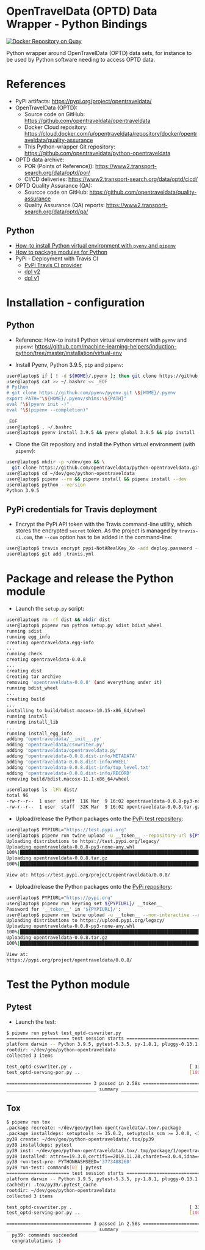 OpenTravelData (OPTD) Data Wrapper - Python Bindings
====================================================

[![Docker Repository on Quay](https://quay.io/repository/opentraveldata/quality-assurance/status "Docker Repository on Quay")](https://quay.io/repository/opentraveldata/quality-assurance)

Python wrapper around OpenTravelData (OPTD) data sets, for instance
to be used by Python software needing to access OPTD data.

# References
* PyPi artifacts: https://pypi.org/project/opentraveldata/
* OpenTravelData (OPTD):
  + Source code on GitHub: https://github.com/opentraveldata/opentraveldata
  + Docker Cloud repository: https://cloud.docker.com/u/opentraveldata/repository/docker/opentraveldata/quality-assurance
  + This Python-wrapper Git repository: https://github.com/opentraveldata/python-opentraveldata
* OPTD data archive:
  + POR (Points of Reference)): https://www2.transport-search.org/data/optd/por/
  + CI/CD deliveries: https://www2.transport-search.org/data/optd/cicd/
* OPTD Quality Assurance (QA):
  + Sourcce code on GitHub: https://github.com/opentraveldata/quality-assurance
  + Quality Assurance (QA) reports: https://www2.transport-search.org/data/optd/qa/

## Python
* [How-to install Python virtual environment with `pyenv` and `pipenv`](https://github.com/machine-learning-helpers/induction-python/tree/master/installation/virtual-env)
* [How to package modules for Python](https://packaging.python.org/tutorials/packaging-projects/)
* PyPi - Deployment with Travis CI
  + [PyPi Travis CI provider](https://github.com/travis-ci/dpl#pypi)
  + [dpl v2](https://blog.travis-ci.com/2019-08-27-deployment-tooling-dpl-v2-preview-release)
  + [dpl v1](https://docs.travis-ci.com/user/deployment/pypi/)

# Installation - configuration

## Python
* Reference: How-to install Python virtual environment with `pyenv`
  and `pipenv`:
  https://github.com/machine-learning-helpers/induction-python/tree/master/installation/virtual-env

* Install Pyenv, Python 3.9.5, `pip` and `pipenv`:
```bash
user@laptop$ if [ ! -d ${HOME}/.pyenv ]; then git clone https://github.com/pyenv/pyenv.git ${HOME}/.pyenv; else pushd ${HOME}/.pyenv && git pull && popd; fi
user@laptop$ cat >> ~/.bashrc << _EOF
# Python
# git clone https://github.com/pyenv/pyenv.git \${HOME}/.pyenv
export PATH="\${HOME}/.pyenv/shims:\${PATH}"
eval "\$(pyenv init -)"
eval "\$(pipenv --completion)"
 
_EOF
user@laptop$ . ~/.bashrc
user@laptop$ pyenv install 3.9.5 && pyenv global 3.9.5 && pip install -U pip pipenv && pyenv global system
```

* Clone the Git repository and install the Python virtual environment
  (with `pipenv`):
```bash
user@laptop$ mkdir -p ~/dev/geo && \
  git clone https://github.com/opentraveldata/python-opentraveldata.git ~/dev/geo/python-opentraveldata
user@laptop$ cd ~/dev/geo/python-opentraveldata
user@laptop$ pipenv --rm && pipenv install && pipenv install --dev
user@laptop$ python --version
Python 3.9.5
```

## PyPi credentials for Travis deployment
* Encrypt the PyPi API token with the Travis command-line utility,
  which stores the encrypted `secret` token. As the project is managed
  by `travis-ci.com`, the `--com` option has to be added in the command-line:
```bash
user@laptop$ travis encrypt pypi-NotARealKey_Xo -add deploy.password --com
user@laptop$ git add .travis.yml
```

# Package and release the Python module
* Launch the `setup.py` script:
```bash
user@laptop$ rm -rf dist && mkdir dist
user@laptop$ pipenv run python setup.py sdist bdist_wheel
running sdist
running egg_info
creating opentraveldata.egg-info
...
running check
creating opentraveldata-0.0.8
...
creating dist
Creating tar archive
removing 'opentraveldata-0.0.8' (and everything under it)
running bdist_wheel
...
creating build
...
installing to build/bdist.macosx-10.15-x86_64/wheel
running install
running install_lib
...
running install_egg_info
adding 'opentraveldata/__init__.py'
adding 'opentraveldata/csvwriter.py'
adding 'opentraveldata/opentraveldata.py'
adding 'opentraveldata-0.0.8.dist-info/METADATA'
adding 'opentraveldata-0.0.8.dist-info/WHEEL'
adding 'opentraveldata-0.0.8.dist-info/top_level.txt'
adding 'opentraveldata-0.0.8.dist-info/RECORD'
removing build/bdist.macosx-11.1-x86_64/wheel

user@laptop$ ls -lFh dist/
total 96
-rw-r--r--  1 user  staff  11K Mar  9 16:02 opentraveldata-0.0.8-py3-none-any.whl
-rw-r--r--  1 user  staff  32K Mar  9 16:02 opentraveldata-0.0.8.tar.gz
```

* Upload/release the Python packages onto the
  [PyPi test repository](https://test.pypi.org):
```bash
user@laptop$ PYPIURL="https://test.pypi.org"
user@laptop$ pipenv run twine upload -u __token__ --repository-url ${PYPIURL}/legacy/ dist/*
Uploading distributions to https://test.pypi.org/legacy/
Uploading opentraveldata-0.0.8-py3-none-any.whl
100%|█████████████████████████████████████████████████████████████████████| 23.7k/23.7k [00:01<00:00, 13.5kB/s]
Uploading opentraveldata-0.0.8.tar.gz
100%|█████████████████████████████████████████████████████████████████████| 44.3k/44.3k [00:01<00:00, 41.2kB/s]

View at: https://test.pypi.org/project/opentraveldata/0.0.8/
```

* Upload/release the Python packages onto the
  [PyPi repository](https://pypi.org):
```bash
user@laptop$ PYPIURL="https://pypi.org"
user@laptop$ pipenv run keyring set ${PYPIURL}/ __token__
Password for '__token__' in '${PYPIURL}/':
user@laptop$ pipenv run twine upload -u __token__ --non-interactive --repository-url ${PYPIURL}/legacy/ dist/*
Uploading distributions to https://upload.pypi.org/legacy/
Uploading opentraveldata-0.0.8-py3-none-any.whl
100%|██████████████████████████████████████████████████████████████████████| 23.7k/23.7k [00:01<00:00, 15.2kB/s]
Uploading opentraveldata-0.0.8.tar.gz
100%|██████████████████████████████████████████████████████████████████████| 44.3k/44.3k [00:01<00:00, 44.7kB/s]

View at:
https://pypi.org/project/opentraveldata/0.0.8/
```

# Test the Python module

## Pytest
* Launch the test:
```bash
$ pipenv run pytest test_optd-csvwriter.py
======================= test session starts =============================
platform darwin -- Python 3.9.5, pytest-5.3.5, py-1.8.1, pluggy-0.13.1
rootdir: ~/dev/geo/python-opentraveldata
collected 3 items                                                     

test_optd-csvwriter.py .                                           [ 33%]
test_optd-serving-por.py ..                                        [100%]

=============================== 3 passed in 2.58s =======================
_________________________________ summary _____________________________
```

## Tox

```bash
$ pipenv run tox
.package recreate: ~/dev/geo/python-opentraveldata/.tox/.package
.package installdeps: setuptools >= 35.0.2, setuptools_scm >= 2.0.0, <3
py39 create: ~/dev/geo/python-opentraveldata/.tox/py39
py39 installdeps: pytest
py39 inst: ~/dev/geo/python-opentraveldata/.tox/.tmp/package/1/opentraveldata-0.0.8.tar.gz
py39 installed: attrs==19.3.0,certifi==2019.11.28,chardet==3.0.4,idna==2.9,more-itertools==8.2.0,opentraveldata==0.0.8,packaging==20.3,pluggy==0.13.1,py==1.8.1,pyparsing==2.4.6,pytest==5.3.5,python-dateutil==2.8.1,pytz==2019.3,requests==2.23.0,six==1.14.0,urllib3==1.25.8,wcwidth==0.1.8
py39 run-test-pre: PYTHONHASHSEED='3773488260'
py39 run-test: commands[0] | pytest
======================= test session starts =============================
platform darwin -- Python 3.9.5, pytest-5.3.5, py-1.8.1, pluggy-0.13.1
cachedir: .tox/py39/.pytest_cache
rootdir: ~/dev/geo/python-opentraveldata
collected 3 items                                                     

test_optd-csvwriter.py .                                           [ 33%]
test_optd-serving-por.py ..                                        [100%]

=============================== 3 passed in 2.58s =======================
_________________________________ summary _____________________________
  py39: commands succeeded
  congratulations :)

```

